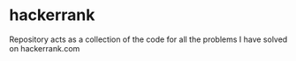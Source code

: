 # hackerrank
Repository acts as a collection of the code for all the problems I have solved on hackerrank.com
